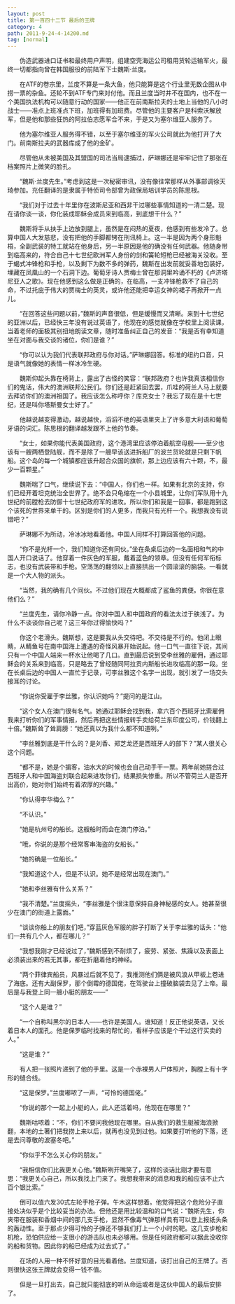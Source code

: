 ```yaml
---
layout: post
title: 第一百四十二节 最后的王牌
category: 4
path: 2011-9-24-4-14200.md
tag: [normal]
---
```


　　伪造武器进口证书和最终用户声明，组建空壳海运公司租用货轮运输军火，最终一切都指向曾在韩国服役的前陆军下士魏斯·兰度。

　　在ATF的卷宗里，兰度不算是一条大鱼，他只能算是这个行业里无数企图从中捞一票的杂鱼。还轮不到ATF专门来对付他。而且兰度当时并不在国内，也不在一个美国执法机构可以随意行动的国家——他正在前南斯拉夫的土地上当他的八小时战士——准点上班准点下班，加班得有加班费。尽管他的主要客户是科索沃解放军，但是他和那些狂热的阿拉伯志愿军合不来，于是又为塞尔维亚人服务了。

　　他为塞尔维亚人服务得不错，以至于塞尔维亚的军火公司就此为他打开了大门。前南斯拉夫的武器库成了他的金矿。

　　尽管他从未被美国及其盟国的司法当局逮捕过，萨琳娜还是牢牢记住了那张在档案照片上微笑的脸孔。

　　“魏斯·兰度先生。”考虑到这是一次秘密审讯，没有像往常那样从外事部调徐天琦参加。充任翻译的是隶属于特侦司令部曾为政保局培训学员的陈思根。

　　“我们对于过去十年里你在波斯尼亚和西非干过哪些事情知道的一清二楚。现在请你谈一谈，你化装成耶稣会成员来到临高，到底想干什么？”

　　魏斯将手从扶手上边放到腿上，虽然是在闷热的夏夜，他感到有些发冷了。总算中国人大发慈悲，没有把他的手脚都铐在刑讯椅上。这一半是因为两个身形魁梧，全副武装的特工就站在他身后，另一半原因是他的确没有任何武器。他随身带到临高来的，符合自己十七世纪欧洲军人身份的剑和簧轮短枪已经被海关没收。至于蝎式冲锋枪和手枪，以及剩下为数不多的弹药，魏斯在出发前就妥善地包装好，埋藏在凤凰山的一个石洞下边。葡萄牙诗人贾梅士曾在那洞里吟诵不朽的《卢济塔尼亚人之歌》。现在他感到这么做是正确的，在临高，一支冲锋枪救不了自己的命，不过托庇于伟大的贾梅士的英灵，或许他还能把幸运女神的裙子再掀开一点儿。

　　“在回答这些问题以前，”魏斯的声音很低，但是缓慢而又清晰。来到十七世纪的亚洲以后，已经快三年没有说过英语了，他现在的感觉就像在学校里上阅读课，当着老师的面极其别扭地朗读文章，随时准备纠正自己的发音：“我是否有幸知道坐在对面与我交谈的诸位，你们是谁？”

　　“你可以认为我们代表联邦政府与你对话。”萨琳娜回答。标准的纽约口音，只是语气就像她的表情一样冰冷生硬。

　　魏斯仰起头靠在椅背上，露出了古怪的笑容：“联邦政府？也许我真该相信你们的鬼话，伟大的澳洲联邦公民们。你们还是赶紧回去罢，爪哇的荷兰人马上就要去拜访你们的澳洲祖国了。我应该怎么称呼你？库克女士？我忘了现在是十七世纪，还是叫你塔斯曼女士好了。”

　　他越说越变得激动，越说越快，滔滔不绝的英语里夹上了许多意大利语和葡萄牙语的词汇。陈思根的翻译越发跟不上他的节奏。

　　“女士，如果你能代表美国政府，这个港湾里应该停泊着航空母舰——至少也该有一艘两栖登陆舰，而不是除了一艘早该送进拆船厂的波兰货轮就是只剩下帆船。这个岛的每一个城镇都应该升起合众国的旗帜，那上边应该有六十颗，不，最少一百颗星。”

　　魏斯喘了口气，继续说下去：“中国人，你们也一样。如果有北京的支持，你们已经开着坦克统治全世界了。绝不会只龟缩在一个小县城里，让你们军队用十九世纪的前膛枪去防御十七世纪政府军的进攻。所以你们和我是一回事，都是跑到这个该死的世界来单干的。区别是你们的人更多，而我只有光杆一个。我想我没有说错吧？”

　　萨琳娜不为所动，冷冰冰地看着他。中国人同样不打算回答他的问题。

　　“你不是光杆一个，我们知道你还有同伙。”坐在条桌后边的一名面相和气的中国人开口说话了。他穿着一件灰色的军服，戴着蓝色的领章。但没有任何军衔标志，也没有武装带和手枪。空荡荡的翻领以上直接拱出一个圆滚滚的脑袋。一看就是一个大人物的派头。

　　“当然，我的确有几个同伙。不过他们现在大概都成了鲨鱼的粪便。你很在意他们么？”

　　“兰度先生，请你冷静一点。你对中国人和中国政府的看法太过于肤浅了。为什么不谈谈你自己呢？这三年你过得愉快吗？”

　　你这个老滑头。魏斯想，这是要我从头交待吧。不交待是不行的。他闭上眼睛，从鲭鱼号在南中国海上遭遇的奇怪风暴开始说起。他一口气一直往下说，其间只有一个中国人端来一杯水让他喝了几口。直到最后说到受李丝雅的雇佣，通过耶稣会的关系来到临高，只是略去了曾经随同阿拉贡内斯船长进攻临高的那一段。坐在长桌后边的中国人一直忙于记录，可李丝雅这个名字一出现，就引发了一场交头接耳的讨论。

　　“你说你受雇于李丝雅，你认识她吗？”提问的是江山。

　　“这个女人在澳门很有名气。她通过耶稣会找到我，拿六百个西班牙比索雇佣我来打听你们的军事情报，然后再把这些情报转手卖给荷兰东印度公司，价钱翻上十倍。”魏斯耸了耸肩膀：“她还真以为我什么都不知道咧。”

　　“李丝雅到底是干什么的？是刘香、郑芝龙还是西班牙人的部下？”某人很关心这个问题。

　　“都不是，她是个掮客，油水大的时候也会自己动手干一票。两年前她搓合过西班牙人和中国海盗刘联合起来进攻你们，结果损失惨重。所以不管荷兰人是否开出高价，她对你们始终有着浓厚的兴趣。”

　　“你认得李华梅么？”

　　“不认识。”

　　“她是杭州号的船长。这艘船时而会在澳门停泊。”

　　“哦，你说的是那个经常客串海盗的女船长。”

　　“她的确是一位船长。”

　　“我知道这个人，但是不认识。她不是经常出现在澳门。”

　　“她和李丝雅有什么关系？”

　　“我不清楚。”兰度摇头，“李丝雅是个很注意保持自身神秘感的女人。她甚至很少在澳门的街道上露面。”

　　“谈谈你船上的朋友们吧，”穿蓝灰色军服的胖子打断了关于李丝雅的话头：“他们一共有几个人，都在哪儿？”

　　“我想我刚才已经说过了，”魏斯感到不耐烦了，疲劳、紧张、焦躁以及表面上必须装出来的若无其事，都在折磨着他的神经。

　　“两个菲律宾船员，风暴过后就不见了，我推测他们俩是被风浪从甲板上卷进了海底。还有大副保罗，那个倒霉的德国佬，在驾驶台上撞破脑袋去见了上帝。最后是与我登上同一艘小艇的朋友——”

　　“这个人是谁？”

　　“一个自称叫黑尔的日本人——也许是美国人。谁知道！反正他说英语，又长着日本人的面孔。他是保罗临时找来的帮忙的，看样子应该是个干过这行买卖的人。”

　　“这是谁？”

　　有人把一张照片递到了他的手里。这是一个赤裸男人尸体照片，胸膛上有十字形的缝合线。

　　“这是保罗。”兰度嘟哝了一声，“可怜的德国佬。”

　　“你说的那个一起上小艇的人，此人还活着吗，他现在在哪里？”

　　魏斯咕哝着：“不，你们不要问我他现在哪里。自从我们的救生艇被海浪掀翻，本地的土著们把我捞上来以后，就再也没见到过他。如果要打听他的下落，还是去问尊敬的波塞冬吧。”

　　“你似乎不怎么关心你的朋友。”

　　“我相信你们比我更关心他。”魏斯咧开嘴笑了，这样的谈话比刚才要有意思：“我更关心自己，所以我找上门来了。我想我带来的消息和我的船应该不止六百个银比索。”

　　倒可以值六发30式左轮手枪子弹。午木这样想着。他觉得把这个危险分子直接处决似乎是个比较妥当的办法。但他还是用比较温和的口气说：“魏斯先生，你夹带在服装和香烟中间的那几支手枪，显然不像毒气弹那样具有可以登上报纸头条的轰动性。至于那点少得可怜的子弹还不够我们打上一个小时的靶。这几支步枪和机枪，恐怕供应给一支很小的游击队也未必够用。但是任何政府都可以据此没收你的船和货物。因此你的船已经成为过去式了。”

　　在场的人用一种不怀好意的目光看着他。兰度知道，该打出自己的王牌了。否则很快这张王牌就会变得一钱不值。

　　但是一旦打出去，自己就只能彻底的听从命运或者是这伙中国人的最后安排了。
